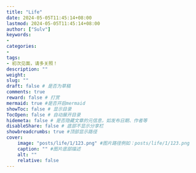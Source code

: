 ```yaml
---
title: "Life"
date: 2024-05-05T11:45:14+08:00
lastmod: 2024-05-05T11:45:14+08:00
author: ["Sulv"]
keywords: 
- 
categories: 
- 
tags: 
- 初次见面，请多关照！
description: ""
weight:
slug: ""
draft: false # 是否为草稿
comments: true
reward: false # 打赏
mermaid: true #是否开启mermaid
showToc: false # 显示目录
TocOpen: false # 自动展开目录
hidemeta: false # 是否隐藏文章的元信息，如发布日期、作者等
disableShare: false # 底部不显示分享栏
showbreadcrumbs: true #顶部显示路径
cover:
    image: "posts/life/1/123.png" #图片路径例如：posts/life/1/123.png
    caption: "" #图片底部描述
    alt: ""
    relative: false
---
```





